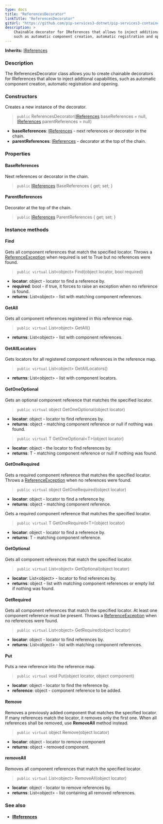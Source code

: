 ```yaml
---
type: docs
title: "ReferencesDecorator"
linkTitle: "ReferencesDecorator"
gitUrl: "https://github.com/pip-services3-dotnet/pip-services3-container-dotnet"
description: >
    Chainable decorator for IReferences that allows to inject additional capabilities
    such as automatic component creation, automatic registration and opening.
---
```


**Inherits:** [IReferences](../../../commons/refer/ireferences)

### Description

The ReferencesDecorator class allows you to create chainable decorators for IReferences that allow to inject addtional capabilities, such as automatic component creation, automatic registration and opening.

### Constructors
Creates a new instance of the decorator.

> `public` ReferencesDecorator([IReferences](../../../commons/refer/ireferences) baseReferences = null, [IReferences](../../../commons/refer/ireferences) parentReferences = null)

- **baseReferences**: [IReferences](../../../commons/refer/ireferences) - next references or decorator in the chain.
- **parentReferences**: [IReferences](../../../commons/refer/ireferences) - decorator at the top of the chain.

### Properties


#### BaseReferences
Next references or decorator in the chain.
> `public` [IReferences](../../../commons/refer/ireferences) BaseReferences { get; set; }

#### ParentReferences
Decorator at the top of the chain.
> `public` [IReferences](../../../commons/refer/ireferences) ParentReferences { get; set; }



### Instance methods

#### Find
Gets all component references that match the specified locator.
Throws a [ReferenceException](../../../commons/refer/reference_exception) when required is set to True but no references were found.

> `public virtual` List\<object\> Find(object locator, bool required)
- **locator**: object - locator to find a reference by.
- **required**: bool - if true, it forces to raise an exception when no reference is found.
- **returns**: List\<object\> -  list with matching component references.

#### GetAll
Gets all component references registered in this reference map.

> `public virtual` List\<object\> GetAll()
- **returns**: List\<object\> - list with component references.

#### GetAllLocators
Gets locators for all registered component references in the reference map.

> `public virtual` List\<object\> GetAllLocators()
- **returns**: List\<object\> - list with component locators.

#### GetOneOptional
Gets an optional component reference that matches the specified locator.

> `public virtual` object GetOneOptional(object locator)
- **locator**: object - locator to find references by.
- **returns**: object - matching component reference or null if nothing was found.

> `public virtual` T GetOneOptional\<T\>(object locator)
- **locator**: object - the locator to find references by.
- **returns**: T - matching component reference or null if nothing was found.


#### GetOneRequired
Gets a required component reference that matches the specified locator.
Throws a [ReferenceException](../../../commons/refer/reference_exception) when no references were found.

> `public virtual` object GetOneRequired(object locator)
- **locator**: object - locator to find a reference by.
- **returns**: object - matching component reference.

Gets a required component reference that matches the specified locator.

> `public virtual` T GetOneRequired\<T\>(object locator)

- **locator**: object - locator to find a reference by.
- **returns**: T - matching component reference.


#### GetOptional
Gets all component references that match the specified locator.

> `public virtual` List\<object\> GetOptional(object locator)
- **locator**: List\<object\> - locator to find references by.
- **returns**: object - list with matching component references or empty list if nothing was found.


#### GetRequired
Gets all component references that match the specified locator.
At least one component reference must be present.
Throws a [ReferenceException](../../../commons/refer/reference_exception) when no references were found.

> `public virtual` List\<object\> GetRequired(object locator)
- **locator**: object - locator to find references by.
- **returns**: List\<object\> - list with matching component references.


#### Put
Puts a new reference into the reference map.

> `public virtual` void Put(object locator, object component)
- **locator**: object - locator to find the reference by.
- **reference**: object - component reference to be added.


#### Remove
Removes a previously added component that matches the specified locator.
If many references match the locator, it removes only the first one.
When all references shall be removed, use **RemoveAll** method instead.

> `public virtual` object Remove(object locator)
- **locator**: object - locator to remove component
- **returns**: object - removed component.


#### removeAll
Removes all component references that match the specified locator.

> `public virtual` List\<object\> RemoveAll(object locator)
- **locator**: object - locator to remove references by.
- **returns**: List\<object\> - list containing all removed references.

### See also
- #### [IReferences](../../../commons/refer/ireferences)
